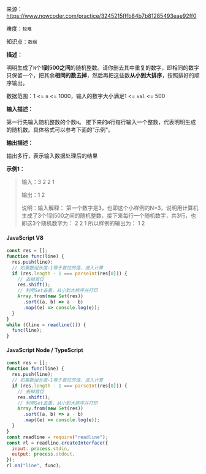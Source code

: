 来源：<https://www.nowcoder.com/practice/3245215fffb84b7b81285493eae92ff0>

难度：`较难`

知识点：`数组`

**描述：**

明明生成了`N`个**1到500之间**的随机整数。请你删去其中重复的数字，即相同的数字只保留一个，把其余**相同的数去掉**，然后再把这些数**从小到大排序**，按照排好的顺序输出。

数据范围：1 <= `n` <= 1000，输入的数字大小满足1 <= `val` <= 500

**输入描述：**

第一行先输入随机整数的个数`N`。 接下来的`N`行每行输入一个整数，代表明明生成的随机数。具体格式可以参考下面的"示例"。

**输出描述：**

输出多行，表示输入数据处理后的结果

**示例1：**

> 输入：3
2
2
1
>
> 输出：1
2
>
> 说明：输入解释：
第一个数字是3，也即这个小样例的N=3，说明用计算机生成了3个1到500之间的随机整数，接下来每行一个随机数字，共3行，也即这3个随机数字为：
2
2
1
所以样例的输出为：
1
2

<!-- tabs:start -->

#### **JavaScript V8**

```javascript
const res = [];
function func(line) {
  res.push(line);
  // 如果数组长度-1等于首位的值，进入计算
  if (res.length - 1 === parseInt(res[0])) {
    // 去掉首位
    res.shift();
    // 利用Set去重，从小到大排序并打印
    Array.from(new Set(res))
      .sort((a, b) => a - b)
      .map((e) => console.log(e));
  }
}
while ((line = readline())) {
  func(line);
}
```

#### **JavaScript Node / TypeScript**

```javascript
const res = [];
function func(line) {
  res.push(line);
  // 如果数组长度-1等于首位的值，进入计算
  if (res.length - 1 === parseInt(res[0])) {
    // 去掉首位
    res.shift();
    // 利用Set去重，从小到大排序并打印
    Array.from(new Set(res))
      .sort((a, b) => a - b)
      .map((e) => console.log(e));
  }
}
const readline = require("readline");
const rl = readline.createInterface({
  input: process.stdin,
  output: process.stdout,
});
rl.on("line", func);
```

<!-- tabs:end -->
